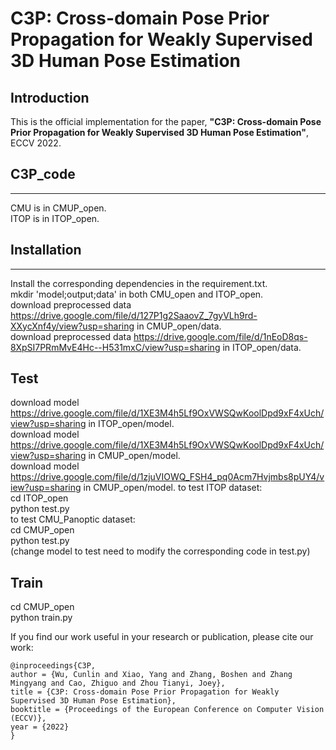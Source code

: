 
# C3P: Cross-domain Pose Prior Propagation for Weakly Supervised 3D Human Pose Estimation

## Introduction
This is the official implementation for the paper, **"C3P: Cross-domain Pose Prior Propagation for Weakly Supervised 3D Human Pose Estimation"**, ECCV 2022. 


## C3P_code
***
 CMU is in CMUP_open.   
 ITOP is in ITOP_open.   
 
## Installation
 ***
  Install the corresponding dependencies in the requirement.txt.   
  mkdir 'model;output;data' in both CMU_open and ITOP_open.   
  download preprocessed data https://drive.google.com/file/d/127P1g2SaaovZ_7gyVLh9rd-XXycXnf4y/view?usp=sharing in CMUP_open/data.   
  download preprocessed data https://drive.google.com/file/d/1nEoD8qs-8XpSI7PRmMvE4Hc--H531mxC/view?usp=sharing in ITOP_open/data.   
  
## Test
  download model https://drive.google.com/file/d/1XE3M4h5Lf9OxVWSQwKoolDpd9xF4xUch/view?usp=sharing in ITOP_open/model.   
  download model https://drive.google.com/file/d/1XE3M4h5Lf9OxVWSQwKoolDpd9xF4xUch/view?usp=sharing in CMUP_open/model.   
  download model https://drive.google.com/file/d/1zjuVIOWQ_FSH4_pq0Acm7Hvjmbs8pUY4/view?usp=sharing in CMUP_open/model.
  to test ITOP dataset:   
    cd ITOP_open   
    python test.py   
  to test CMU_Panoptic dataset:   
    cd CMUP_open   
    python test.py   
  (change model to test need to modify the corresponding code in test.py)   
  
## Train
   cd CMUP_open   
   python train.py   
 
 
If you find our work useful in your research or publication, please cite our work:
```
@inproceedings{C3P,
author = {Wu, Cunlin and Xiao, Yang and Zhang, Boshen and Zhang Mingyang and Cao, Zhiguo and Zhou Tianyi, Joey},
title = {C3P: Cross-domain Pose Prior Propagation for Weakly Supervised 3D Human Pose Estimation},
booktitle = {Proceedings of the European Conference on Computer Vision (ECCV)},
year = {2022}
}
```
